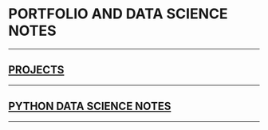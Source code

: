 # PORTFOLIO AND DATA SCIENCE NOTES

---

## [PROJECTS](projects)

---

## [PYTHON DATA SCIENCE NOTES](python_ds_notes)

---





